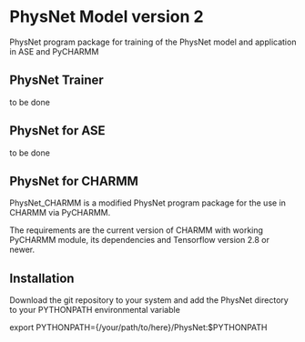 
# PhysNet Model version 2

PhysNet program package for training of the PhysNet model and application in ASE and PyCHARMM

## PhysNet Trainer

to be done

## PhysNet for ASE

to be done

## PhysNet for CHARMM

PhysNet_CHARMM is a modified PhysNet program package for the use in CHARMM via PyCHARMM.

The requirements are the current version of CHARMM with working PyCHARMM 
module, its dependencies and Tensorflow version 2.8 or newer.

## Installation

Download the git repository to your system and add the PhysNet directory to your PYTHONPATH environmental variable

export PYTHONPATH={/your/path/to/here}/PhysNet:$PYTHONPATH
